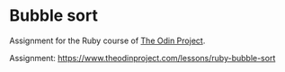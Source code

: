 # Bubble sort


Assignment for the Ruby course of <a href="https://www.theodinproject.com/">The Odin Project</a>.

Assignment: https://www.theodinproject.com/lessons/ruby-bubble-sort
